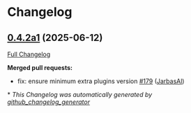 # Changelog

## [0.4.2a1](https://github.com/OpenVoiceOS/ovos-dinkum-listener/tree/0.4.2a1) (2025-06-12)

[Full Changelog](https://github.com/OpenVoiceOS/ovos-dinkum-listener/compare/0.4.1...0.4.2a1)

**Merged pull requests:**

- fix: ensure minimum extra plugins version [\#179](https://github.com/OpenVoiceOS/ovos-dinkum-listener/pull/179) ([JarbasAl](https://github.com/JarbasAl))



\* *This Changelog was automatically generated by [github_changelog_generator](https://github.com/github-changelog-generator/github-changelog-generator)*
